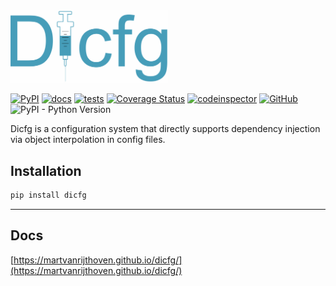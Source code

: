 <img src="docs/source/_static/logo.png" width="50%" height="50%">


[![PyPI](https://img.shields.io/pypi/v/dicfg?color=0&label=pypi%20package)](https://pypi.org/project/dicfg/)
[![docs](https://github.com/martvanrijthoven/dicfg/actions/workflows/docs.yml/badge.svg)](https://github.com/martvanrijthoven/dicfg/actions/workflows/docs.yml)
[![tests](https://github.com/martvanrijthoven/dicfg/actions/workflows/tests.yml/badge.svg)](https://github.com/martvanrijthoven/dicfg/actions/workflows/tests.yml)
[![Coverage Status](https://coveralls.io/repos/github/martvanrijthoven/dicfg/badge.svg?branch=main)](https://coveralls.io/github/martvanrijthoven/dicfg?branch=main)
[![codeinspector](https://api.codiga.io/project/34959/score/svg)](https://app.codiga.io/public/project/34959/dicfg/dashboard)
[![GitHub](https://img.shields.io/github/license/martvanrijthoven/dicfg)](https://github.com/martvanrijthoven/dicfg/blob/main/LICENSE)
![PyPI - Python Version](https://img.shields.io/pypi/pyversions/dicfg)
                  

Dicfg is a configuration system that directly supports dependency injection via object interpolation in config files.

## Installation

```bash
pip install dicfg
```
----


## Docs

[https://martvanrijthoven.github.io/dicfg/](https://martvanrijthoven.github.io/dicfg/)


